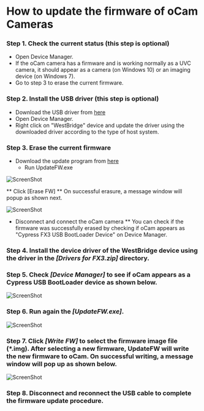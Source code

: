 # How to update the firmware of oCam Cameras
### Step 1. Check the current status (this step is optional)
* Open Device Manager.
* If the oCam camera has a firmware and is working normally as a UVC camera, it should appear as a camera (on Windows 10) or an imaging device (on Windows 7).
* Go to step 3 to erase the current firmware.

### Step 2. Install the USB driver (this step is optional)
* Download the USB driver from [here](https://github.com/withrobot/oCam/blob/master/Firmware/Update_FW/Drivers%20for%20FX3.zip)
* Open Device Manager.
* Right click on "WestBridge" device and update the driver using the downloaded driver according to the type of host system.

### Step 3. Erase the current firmware
* Download the update program from [here]()<br/>
  * Run UpdateFW.exe

![ScreenShot]()

** Click [Erase FW]
** On successful erasure, a message window will popup as shown next.

![ScreenShot]()

* Disconnect and connect the oCam camera
** You can check if the firmware was successfully erased by checking if oCam appears as "Cypress FX3 USB BootLoader Device" on Device Manager.




### Step 4. Install the device driver of the WestBridge device using the driver in the *[Drivers for FX3.zip]* directory.
### Step 5. Check *[Device Manager]* to see if oCam appears as a Cypress USB BootLoader device as shown below.
![ScreenShot](../../images/3_driver_setup.jpg)
### Step 6. Run again the *[UpdateFW.exe]*.

![ScreenShot](../../images/4_UpdateFW.jpg)
### Step 7. Click *[Write FW]* to select the firmware image file (*.img). After selecting a new firmware, UpdateFW will write the new firmware to oCam. On successful writing, a message window will pop up as shown below.
![ScreenShot](../../images/5_Firmware_Update.JPG)
### Step 8. Disconnect and reconnect the USB cable to complete the firmware update procedure.
